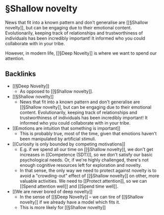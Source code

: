 # §Shallow novelty
News that fit into a known pattern and don't generalise are [[§Shallow novelty]], but can be engaging due to their emotional content. Evolutionarily, keeping track of relationships and trustworthiness of individuals has been incredibly important! It informed who you could collaborate with in your tribe.

However, in modern life, [[§Deep Novelty]] is where we want to spend our attention.

## Backlinks
* [[§Deep Novelty]]
	* As opposed to [[§Shallow novelty]].
* [[§Shallow novelty]]
	* News that fit into a known pattern and don't generalise are [[§Shallow novelty]], but can be engaging due to their emotional content. Evolutionarily, keeping track of relationships and trustworthiness of individuals has been incredibly important! It informed who you could collaborate with in your tribe.
* [[Emotions are intuition that something is important]]
	* This is probably true, most of the time, given that emotions haven't been manipulated by artificial stimuli.
* [[Curiosity is only bounded by competing motivations]]
	* E.g. if we spend all our time on [[§Shallow novelty]], we don't get increases in [[Competence (SDT)]], so we don't satisfy our basic psychological needs. Or, if we're highly challenged, there's not enough cognitive resources left for exploration and novelty. 
	* In that sense, the only way we need to protect against novelty is to avoid a "crowding-out" effect of [[§Shallow novelty]] on other, more valuable activities. We need to [[Protect attention]], so we can [[Spend attention well]] and [[Spend time well]].
* [[We are never bored of deep novelty]]
	* In the sense of [[§Deep Novelty]] – we can tire of [[§Shallow novelty]] if we already have a model which fits it.
	* This is more likely for [[§Shallow novelty]]

<!-- {BearID:60A33A39-F088-4002-9499-FA23291D3D2C-8570-000013E2C8E81BFD} -->
